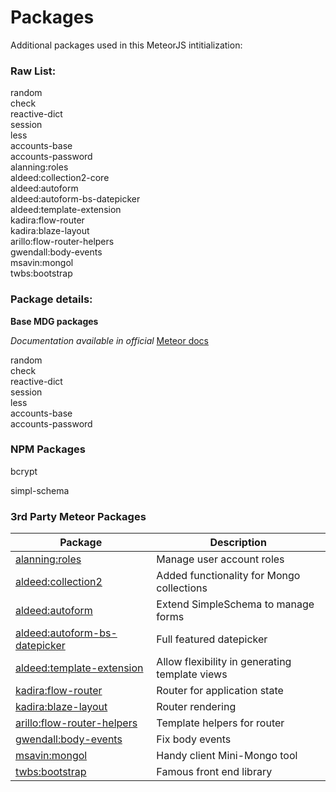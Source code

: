 # Packages

Additional packages used in this MeteorJS intitialization:

### Raw List:

random  
check  
reactive-dict  
session  
less  
accounts-base  
accounts-password  
alanning:roles  
aldeed:collection2-core  
aldeed:autoform  
aldeed:autoform-bs-datepicker  
aldeed:template-extension  
kadira:flow-router  
kadira:blaze-layout  
arillo:flow-router-helpers  
gwendall:body-events  
msavin:mongol  
twbs:bootstrap

### Package details:

**Base MDG packages**

_Documentation available in official_ [Meteor docs](http://docs.meteor.com/)

random  
check  
reactive-dict  
session  
less  
accounts-base  
accounts-password  

### NPM Packages

bcrypt

simpl-schema


### 3rd Party Meteor Packages

|Package|Description|
|-|-|
|[alanning:roles](https://atmospherejs.com/alanning/roles)|Manage user account roles|
|[aldeed:collection2](https://atmospherejs.com/aldeed/collection2-core)|Added functionality for Mongo collections|
|[aldeed:autoform](https://atmospherejs.com/aldeed/autoform)|Extend SimpleSchema to manage forms|
|[aldeed:autoform-bs-datepicker](https://atmospherejs.com/aldeed/autoform-bs-datepicker)|Full featured datepicker|
|[aldeed:template-extension](https://atmospherejs.com/aldeed/template-extension)|Allow flexibility in generating template views|
|[kadira:flow-router](https://atmospherejs.com/kadira/flow-router)|Router for application state|
|[kadira:blaze-layout](https://atmospherejs.com/kadira/blaze-layout)|Router rendering|
|[arillo:flow-router-helpers](https://atmospherejs.com/arillo/flow-router-helpers)|Template helpers for router|
|[gwendall:body-events](https://atmospherejs.com/gwendall/body-events)|Fix body events|
|[msavin:mongol](https://atmospherejs.com/msavin/mongol)|Handy client Mini-Mongo tool|
|[twbs:bootstrap](https://atmospherejs.com/twbs/bootstrap)|Famous front end library|
